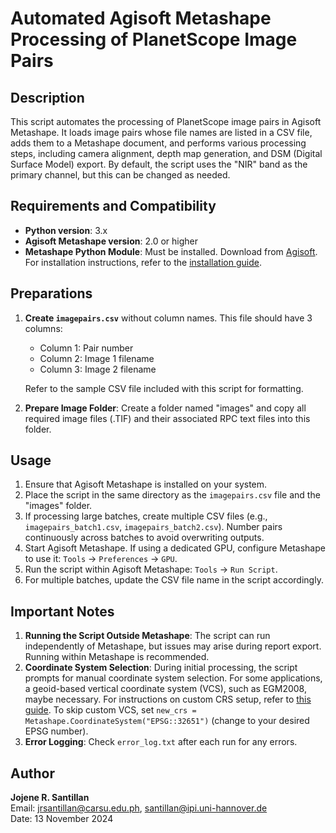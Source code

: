 # Automated Agisoft Metashape Processing of PlanetScope Image Pairs

## Description
This script automates the processing of PlanetScope image pairs in Agisoft Metashape. It loads image pairs whose file names are listed in a CSV file, adds them to a Metashape document, and performs various processing steps, including camera alignment, depth map generation, and DSM (Digital Surface Model) export. By default, the script uses the "NIR" band as the primary channel, but this can be changed as needed.

## Requirements and Compatibility
- **Python version**: 3.x
- **Agisoft Metashape version**: 2.0 or higher
- **Metashape Python Module**: Must be installed. Download from [Agisoft](https://www.agisoft.com/downloads/installer/). For installation instructions, refer to the [installation guide](https://agisoft.freshdesk.com/support/solutions/articles/31000148930-how-to-install-metashape-stand-alone-python-module).

## Preparations
1. **Create `imagepairs.csv`** without column names. This file should have 3 columns:
   - Column 1: Pair number
   - Column 2: Image 1 filename
   - Column 3: Image 2 filename
   
   Refer to the sample CSV file included with this script for formatting.

2. **Prepare Image Folder**: Create a folder named "images" and copy all required image files (.TIF) and their associated RPC text files into this folder.

## Usage
1. Ensure that Agisoft Metashape is installed on your system.
2. Place the script in the same directory as the `imagepairs.csv` file and the "images" folder.
3. If processing large batches, create multiple CSV files (e.g., `imagepairs_batch1.csv`, `imagepairs_batch2.csv`). Number pairs continuously across batches to avoid overwriting outputs.
4. Start Agisoft Metashape. If using a dedicated GPU, configure Metashape to use it: `Tools` → `Preferences` → `GPU`.
5. Run the script within Agisoft Metashape: `Tools` → `Run Script`.
6. For multiple batches, update the CSV file name in the script accordingly.

## Important Notes
1. **Running the Script Outside Metashape**: The script can run independently of Metashape, but issues may arise during report export. Running within Metashape is recommended.
2. **Coordinate System Selection**: During initial processing, the script prompts for manual coordinate system selection. For some applications, a geoid-based vertical coordinate system (VCS), such as EGM2008, maybe necessary. For instructions on custom CRS setup, refer to [this guide](https://agisoft.freshdesk.com/support/solutions/articles/31000148332-how-to-use-height-above-geoid-for-the-coordinate-system). To skip custom VCS, set  `new_crs = Metashape.CoordinateSystem("EPSG::32651")` (change to your desired EPSG number).
3. **Error Logging**: Check `error_log.txt` after each run for any errors.

## Author
**Jojene R. Santillan**  
Email: [jrsantillan@carsu.edu.ph](mailto:jrsantillan@carsu.edu.ph), [santillan@ipi.uni-hannover.de](mailto:santillan@ipi.uni-hannover.de)  
Date: 13 November 2024
